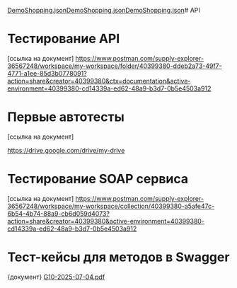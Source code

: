 [DemoShopping.json](https://github.com/user-attachments/files/20837501/DemoShopping.json)[DemoShopping.json](https://github.com/user-attachments/files/20837452/DemoShopping.json)[DemoShopping.json](https://github.com/user-attachments/files/20837442/DemoShopping.json)# API

# Тестирование API
[ссылка на документ]
https://www.postman.com/supply-explorer-36567248/workspace/my-workspace/folder/40399380-ddeb2a73-49f7-4771-a1ee-85d3b0778091?action=share&creator=40399380&ctx=documentation&active-environment=40399380-cd14339a-ed62-48a9-b3d7-0b5e4503a912

# Первые автотесты
[ссылка на документ]

https://drive.google.com/drive/my-drive

# Тестирование SOAP сервиса
[ссылка на документ]
https://www.postman.com/supply-explorer-36567248/workspace/my-workspace/collection/40399380-a5afe47c-6b54-4b74-88a9-cb6d059d4073?action=share&creator=40399380&active-environment=40399380-cd14339a-ed62-48a9-b3d7-0b5e4503a912

# Тест-кейсы для методов в Swagger
{документ}
[G10-2025-07-04.pdf](https://github.com/user-attachments/files/21058018/G10-2025-07-04.pdf)

